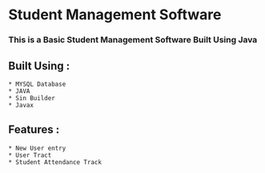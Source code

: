 # Student Management Software

### This is a Basic Student Management Software Built Using Java

## Built Using :

	* MYSQL Database
	* JAVA
	* Sin Builder
	* Javax

## Features :

	* New User entry
	* User Tract
	* Student Attendance Track